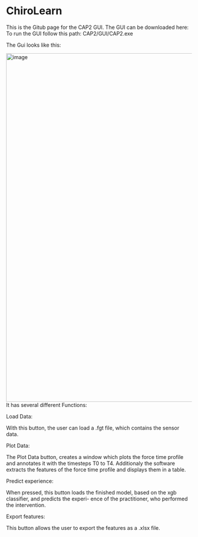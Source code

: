 # ChiroLearn
This is the Gitub page for the CAP2 GUI. The GUI can be downloaded here:
To run the GUI follow this path: CAP2/GUI/CAP2.exe

The Gui looks like this:

<img width="912" height="944" alt="image" src="https://github.com/user-attachments/assets/e5a14a2d-02db-46ba-b1b1-6982cf05eba3" />
It has several different Functions:

Load Data:

With this button, the user can load a .fgt file, which contains the sensor data.

Plot Data:

The Plot Data button, creates a window which plots the force time profile and annotates it with the timesteps T0 to T4. Additionaly the software extracts the features of the force time profile and displays them in a table.

Predict experience:

When pressed, this button loads the finished model, based on the xgb classifier, and predicts the experi- ence of the practitioner, who performed the intervention.

Export features:

This button allows the user to export the features as a .xlsx file.
